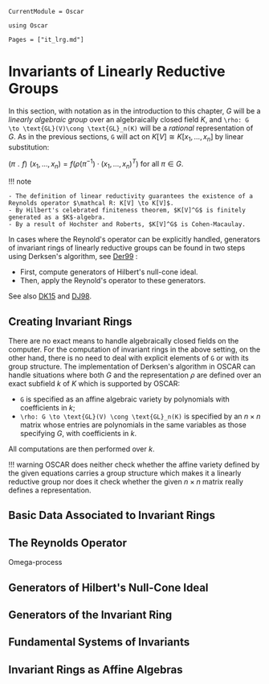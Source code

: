 ```@meta
CurrentModule = Oscar
```

```@setup oscar
using Oscar
```

```@contents
Pages = ["it_lrg.md"]
```

# Invariants of Linearly Reductive Groups

In this section, with notation as in the introduction to this chapter, $G$ will be a *linearly algebraic group* over an algebraically closed field $K$, and ``\rho: G \to \text{GL}(V)\cong \text{GL}_n(K)`` will be a *rational* representation of $G$. As in the previous sections, ``G`` will act on $K[V]\cong K[x_1, \dots, x_n]$ by linear substitution:

$(\pi \;\!  . \;\! f) \;\! (x_1, \dots, x_n)  = f(\rho(\pi^{-1}) \cdot (x_1, \dots, x_n)^T) \text{ for all } \pi\in G.$

!!! note
    
    - The definition of linear reductivity guarantees the existence of a Reynolds operator $\mathcal R: K[V] \to K[V]$. 
    - By Hilbert's celebrated finiteness theorem, $K[V]^G$ is finitely generated as a $K$-algebra.
    - By a result of Hochster and Roberts, $K[V]^G$ is Cohen-Macaulay. 

In cases where the Reynold's operator can be explicitly handled, generators of invariant rings of linearly reductive groups can be found in two steps using Derksen's algorithm, see [Der99](@cite) :

- First, compute generators of Hilbert's null-cone ideal.
- Then, apply the Reynold's operator to these generators.

See also [DK15](@cite) and [DJ98](@cite).

## Creating Invariant Rings

There are no exact means to handle algebraically closed fields on the computer. For the computation of invariant rings in the above setting, on the other hand, there is no need to deal with explicit elements of ``G`` or with its group structure. The implementation of Derksen's algorithm in OSCAR can  handle situations where both $G$ and the representation $\rho$ are defined over an exact subfield $k$ of $K$ which is supported by OSCAR: 

- ``G`` is  specified as an affine algebraic variety by polynomials with coefficients in $k$;
- ``\rho: G \to \text{GL}(V) \cong \text{GL}_n(K)`` is specified by an $n\times n$ matrix whose entries are polynomials in the same variables as those specifying $G$, with coefficients in $k$.

All computations are then performed over $k$.

!!! warning
    OSCAR does neither check whether the affine variety defined by the given equations carries a group structure which makes it a linearly reductive group nor does it check whether the given $n\times n$ matrix really defines a representation.
    


## Basic Data Associated to Invariant Rings

## The Reynolds Operator

Omega-process

## Generators of Hilbert's Null-Cone Ideal

## Generators of the Invariant Ring

## Fundamental Systems of Invariants

## Invariant Rings as Affine Algebras






